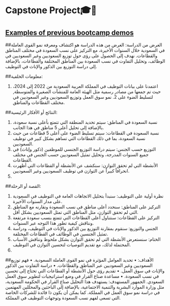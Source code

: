# Capstone Project🎓🥳
## [Examples of previous bootcamp demos](https://drive.google.com/drive/folders/1MEL3hZiofg_4rksTD8txyPIlGYkz8NYU?usp=drive_link)



##الغرض من الدراسة:
الغرض من هذه الدراسة هو اكتشاف ومعرفة نمو القوى العاملة في السعودية خلال السنوات الأخيرة، مع التركيز على نسب السعودة في مختلف المناطق والقطاعات. نهدف إلى الحصول على رؤى حول توزيع السعوديين وغير السعوديين في الوظائف، وتحليل التفاوت في نسب السعودة بين المناطق المختلفة والقطاعات، بالإضافة إلى دراسة التوزيع بين الذكور والإناث في التوظيف.

##معلومات الخلفية:
1.	اعتمدنا على بيانات التوظيف في المملكة العربية السعودية من 2022 إلى 2024، حيث تم جمعها من مصادر رسمية مثل الهيئة العامة للمنشآت الصغيرة والمتوسطة, لتسليط الضوء على 2. نمو سوق العمل وتوزيع السعوديين وغير السعوديين في مختلف القطاعات والمناطق.
   
##النتائج أو الأفكار الرئيسية:
1.	نسبة السعودة في المناطق: سيتم تحديد المنطقة التي تتمتع بأعلى نسبة سعودة، بالإضافة إلى تحليل أعلى 5 مناطق في هذا الجانب.
2.	نسبة السعودة في القطاعات: سيتم تسليط الضوء على أعلى 5 قطاعات من حيث نسبة السعودة، بما في ذلك القطاعات التي تساهم بشكل كبير في توظيف السعوديين.
3.	التوزيع حسب الجنس: سيتم دراسة التوزيع الجنسي للموظفين (ذكور وإناث) في جميع السنوات المدرجة، وتحليل تمثيل السعوديين حسب الجنس في مختلف القطاعات.
4.	الأنشطة التي لم تحقق التوازن: سنكشف عن الأنشطة أو القطاعات التي أظهرت انحرافاً كبيراً عن التوازن في توظيف السعوديين وغير السعوديين.
5.	
##القصة أو الرحلة:
1.	نظرة أولية على التوظيف: سنبدأ بتحليل الاتجاهات العامة في التوظيف في السعودية على مدار السنوات الأخيرة.
2.	التركيز على المناطق: سنحدد أعلى مناطق في نسب السعودة ونقارنه مع المناطق التي لم تحقق التوازن، مثل المناطق التي تمثل السعوديين بشكل أقل.
3.	التركيز على القطاعات: سنتناول أعلى القطاعات التي تتمتع بنسب سعودة مرتفعة ونناقش كيفية تطور هذا التوجه عبر السنوات.
4.	الجنس والتوزيع: سنقوم بمقارنة التوزيع بين الذكور والإناث في التوظيف، ودراسة تمثيل الجنسين في الوظائف في القطاعات المختلفة.
5.	الختام: سنستعرض الأنشطة التي لم تحقق التوازن بشكل ملحوظ ونناقش الأسباب المحتملة لذلك، مع تقديم التوصيات لتحسين التوازن في التوظيف.
6.	
##الأهداف:
•	تحديد العوامل المؤثرة في نمو القوى العاملة السعودية.
•	فهم توزيع السعوديين وغير السعوديين عبر المناطق والقطاعات.
•	دراسة التفاوت بين الذكور والإناث في سوق العمل.
•	تقديم رؤى حول الأنشطة أو القطاعات التي تحتاج إلى تحسين في نسب السعودة.
•	مساعدة صناع القرار في وضع استراتيجيات لتطوير سوق العمل السعودي.
الجمهور المستهدف:
يستهدف هذا التحليل صناع القرار في الحكومة السعودية، مثل وزارة الموارد البشرية والتنمية الاجتماعية، بالإضافة إلى الباحثين والمحللين المهتمين في دراسة نمو سوق العمل في المملكة. كما يمكن أن يكون ذا فائدة للشركات الخاصة التي تسعى لفهم نسب السعودة وتوجهات التوظيف في المملكة.


